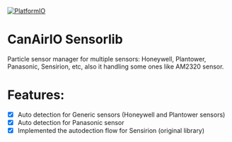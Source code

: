 [![PlatformIO](https://github.com/kike-canaries/canairio_sensorlib/workflows/PlatformIO/badge.svg)](https://github.com/kike-canaries/canairio_sensorlib/actions/)

# CanAirIO Sensorlib

Particle sensor manager for multiple sensors: Honeywell, Plantower, Panasonic, Sensirion, etc, also it handling some ones like AM2320 sensor.

# Features:

- [x] Auto detection for Generic sensors (Honeywell and Plantower sensors)
- [x] Auto detection for Panasonic sensor
- [x] Implemented the autodection flow for Sensirion (original library)
